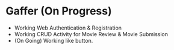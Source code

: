 # Gaffer (On Progress)

- Working Web Authentication & Registration
- Working CRUD Activity for Movie Review & Movie Submission
- (On Going) Working like button.
